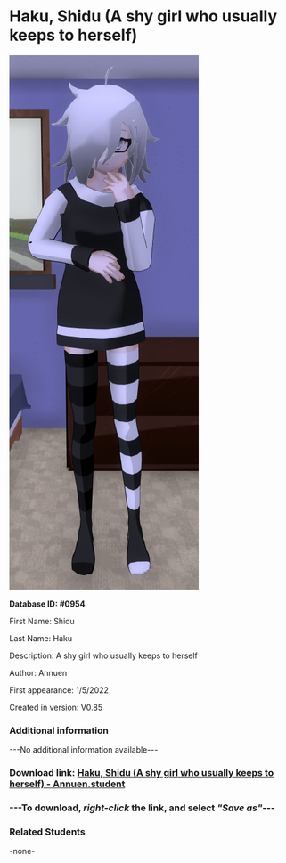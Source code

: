# Haku, Shidu (A shy girl who usually keeps to herself)

<img src="../../Files/Images/Haku, Shidu (A shy girl who usually keeps to herself).png" title="Haku, Shidu (A shy girl who usually keeps to herself) - Annuen">

**Database ID: #0954**

First Name: Shidu

Last Name: Haku

Description: A shy girl who usually keeps to herself

Author: Annuen

First appearance: 1/5/2022

Created in version: V0.85

### Additional information

---No additional information available---

### Download link: <a href="https://raw.githubusercontent.com/Arbiter1223/Daigaku-Gurashi-Custom-Students/master/Files/Student%20Files/Haku%2C%20Shidu%20(A%20shy%20girl%20who%20usually%20keeps%20to%20herself)%20-%20Annuen.student">Haku, Shidu (A shy girl who usually keeps to herself) - Annuen.student</a>

### ---**To download, _right-click_ the link, and select _"Save as"_**---

### Related Students

-none-
